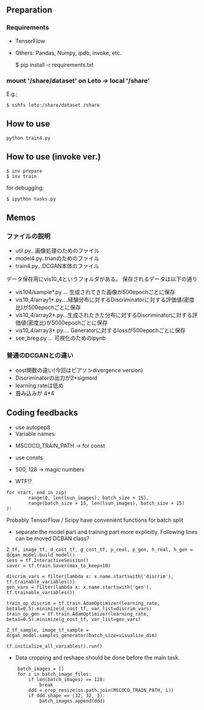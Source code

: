 ## Preparation

### Requirements

* TensorFlow
* Others: Pandas, Numpy, ipdb, invoke, etc.

	$ pip install -r requirements.txt

### mount '/share/dataset' on Leto -> local '/share'

E.g.;

	$ sshfs leto:/share/dataset /share

## How to use

	python train4.py

## How to use (invoke ver.)
	
	$ inv prepare
	$ inv train

for debugging;

	$ ipython tasks.py

## Memos

### ファイルの説明

* util.py...画像処理のためのファイル
* model4.py..trianのためのファイル
* train4.py...DCGAN本体のファイル

データ保存用にvis10_4というフォルダがある。
保存されるデータは以下の通り

* vis104/sample*.py ... 生成されてきた画像が500epochごとに保存
* vis10_4/array1*.py....経験分布に対するDiscriminatorに対する評価値(密度比)が500epochごとに保存
* vis10_4/array2*.py...生成されたきた分布に対するDiscriminatorに対する評価値(密度比)が5000epochごとに保存
* vis10_4/array3*.py.... Generatorに対するlossが500epochごとに保存
* see_breg.py ... 可視化のためのipynb

### 普通のDCGANとの違い
* cost関数の違い(今回はピアソンdivergence version)
* Discriminatorの出力が2*sigmoid
* learning rateは低め
* 畳み込みが 4*4

## Coding feedbacks

* use autopep8 
* Variable names:
 - MSCOCO_TRAIN_PATH -> for const

* use consts
 - 500, 128 -> magic numbers

* WTF!?

```
for start, end in zip(
        range(0, len(lsun_images), batch_size + 15),
        range(batch_size + 15, len(lsun_images), batch_size + 15)
):
``` 

Probably TensorFlow / Scipy have convenient functions for batch split

* separate the model part and training part more explicitly. Following lines can be moved DCBAN class?
 
```
Z_tf, image_tf, d_cost_tf, g_cost_tf, p_real, p_gen, h_real, h_gen = dcgan_model.build_model()
sess = tf.InteractiveSession()
saver = tf.train.Saver(max_to_keep=10)

discrim_vars = filter(lambda x: x.name.startswith('discrim'), tf.trainable_variables())
gen_vars = filter(lambda x: x.name.startswith('gen'), tf.trainable_variables())

train_op_discrim = tf.train.AdamOptimizer(learning_rate, beta1=0.5).minimize(d_cost_tf, var_list=discrim_vars)
train_op_gen = tf.train.AdamOptimizer(learning_rate, beta1=0.5).minimize(g_cost_tf, var_list=gen_vars)

Z_tf_sample, image_tf_sample = dcgan_model.samples_generator(batch_size=visualize_dim)

tf.initialize_all_variables().run()
```

* Data cropping and reshape should be done before the main task.

```
	batch_images = []
	for i in batch_image_files:
        if len(batch_images) == 128:
            break
        ddd = crop_resize(os.path.join(MSCOCO_TRAIN_PATH, i))
        if ddd.shape == (32, 32, 3):
            batch_images.append(ddd)
```
